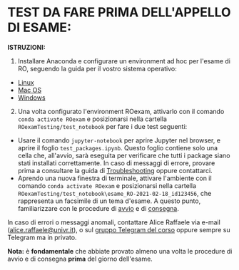 # TEST DA FARE PRIMA DELL'APPELLO DI ESAME:

__ISTRUZIONI:__
1. Installare Anaconda e configurare un environment ad hoc per l'esame di RO, seguendo la guida per il vostro sistema operativo:
- [Linux](https://github.com/romeorizzi/ROexamTesting/wiki/Guida-alle-installazioni-su-Linux)
- [Mac OS](https://github.com/romeorizzi/ROexamTesting/wiki/Guida-alle-installazioni-su-Mac)
- [Windows](https://github.com/romeorizzi/ROexamTesting/wiki/Guida-alle-installazioni-su-Windows)
2. Una volta configurato l'environment ROexam, attivarlo con il comando `conda activate ROexam` e posizionarsi nella cartella `ROexamTesting/test_notebook` per fare  i due test seguenti:
- Usare il comando `jupyter-notebook` per aprire Jupyter nel browser, e aprire il foglio `test_packages.ipynb`. Questo foglio contiene solo una cella che, all'avvio, sarà eseguita per verificare che tutti i package siano stati installati correttamente. In caso di messaggi di errore, provare prima a consultare la guida di [Troubleshooting]() oppure contattarci.
- Aprendo una nuova finestra di terminale, attivare l'ambiente con il comando `conda activate ROexam` e posizionarsi nella cartella `ROexamTesting/test_notebook\esame_RO-2021-02-18_id123456`, che rappresenta un facsimile di un tema d'esame. A questo punto, familiarizzare con le procedure di [avvio](https://github.com/romeorizzi/ROexamTesting/wiki/Istruzioni-per-l'avvio-dell'esame) e di [consegna](https://github.com/romeorizzi/ROexamTesting/wiki/Istruzioni-per-la-riconsegna-dell'esame).

In caso di errori o messaggi anomali, contattare Alice Raffaele via e-mail ([alice.raffaele@univr.it](alice.raffaele@univr.it)), o sul [gruppo Telegram del corso](https://t.me/RicercaOperativa2020) oppure sempre su Telegram ma in privato.

__Nota:__ è __fondamentale__ che abbiate provato almeno una volta le procedure di avvio e di consegna __prima__ del giorno dell'esame.
